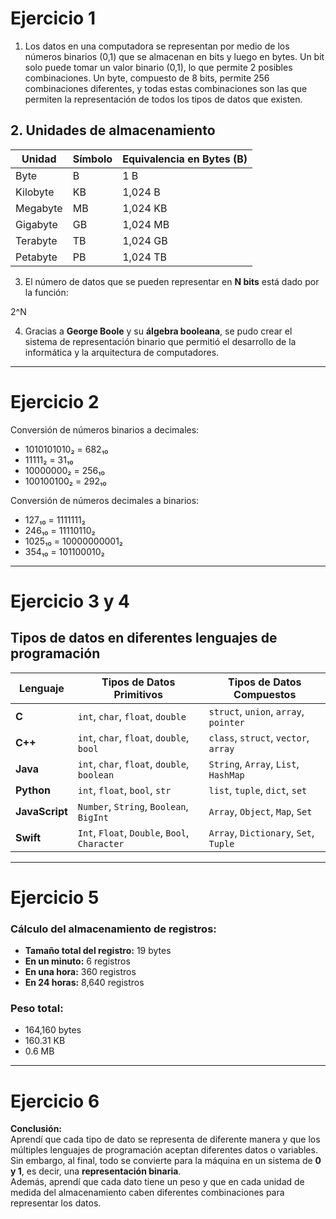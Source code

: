 # Ejercicio 1

1. Los datos en una computadora se representan por medio de los números binarios (0,1) que se almacenan en bits y luego en bytes. Un bit solo puede tomar un valor binario (0,1), lo que permite 2 posibles combinaciones. Un byte, compuesto de 8 bits, permite 256 combinaciones diferentes, y todas estas combinaciones son las que permiten la representación de todos los tipos de datos que existen.

## 2. Unidades de almacenamiento

| Unidad    | Símbolo | Equivalencia en Bytes (B) |
|-----------|---------|--------------------------|
| Byte      | B       | 1 B                      |
| Kilobyte  | KB      | 1,024 B                  |
| Megabyte  | MB      | 1,024 KB                 |
| Gigabyte  | GB      | 1,024 MB                 |
| Terabyte  | TB      | 1,024 GB                 |
| Petabyte  | PB      | 1,024 TB                 |

3. El número de datos que se pueden representar en **N bits** está dado por la función:

2^N

4. Gracias a **George Boole** y su **álgebra booleana**, se pudo crear el sistema de representación binario que permitió el desarrollo de la informática y la arquitectura de computadores.

---

# Ejercicio 2

Conversión de números binarios a decimales:

- 1010101010₂ = 682₁₀
- 11111₂ = 31₁₀
- 10000000₂ = 256₁₀
- 100100100₂ = 292₁₀

Conversión de números decimales a binarios:

- 127₁₀ = 1111111₂
- 246₁₀ = 11110110₂
- 1025₁₀ = 10000000001₂
- 354₁₀ = 101100010₂

---

# Ejercicio 3 y 4

## Tipos de datos en diferentes lenguajes de programación

| Lenguaje   | Tipos de Datos Primitivos                        | Tipos de Datos Compuestos                |
|------------|---------------------------------|----------------------------------|
| **C**       | `int`, `char`, `float`, `double` | `struct`, `union`, `array`, `pointer` |
| **C++**     | `int`, `char`, `float`, `double`, `bool` | `class`, `struct`, `vector`, `array` |
| **Java**    | `int`, `char`, `float`, `double`, `boolean` | `String`, `Array`, `List`, `HashMap` |
| **Python**  | `int`, `float`, `bool`, `str`  | `list`, `tuple`, `dict`, `set` |
| **JavaScript** | `Number`, `String`, `Boolean`, `BigInt` | `Array`, `Object`, `Map`, `Set` |
| **Swift**   | `Int`, `Float`, `Double`, `Bool`, `Character` | `Array`, `Dictionary`, `Set`, `Tuple` |

---

# Ejercicio 5

### Cálculo del almacenamiento de registros:

- **Tamaño total del registro:** 19 bytes  
- **En un minuto:** 6 registros  
- **En una hora:** 360 registros  
- **En 24 horas:** 8,640 registros  

### Peso total:

- 164,160 bytes
- 160.31 KB
- 0.6 MB

---

# Ejercicio 6

**Conclusión:**  
Aprendí que cada tipo de dato se representa de diferente manera y que los múltiples lenguajes de programación aceptan diferentes datos o variables. Sin embargo, al final, todo se convierte para la máquina en un sistema de **0 y 1**, es decir, una **representación binaria**.  
Además, aprendí que cada dato tiene un peso y que en cada unidad de medida del almacenamiento caben diferentes combinaciones para representar los datos.
